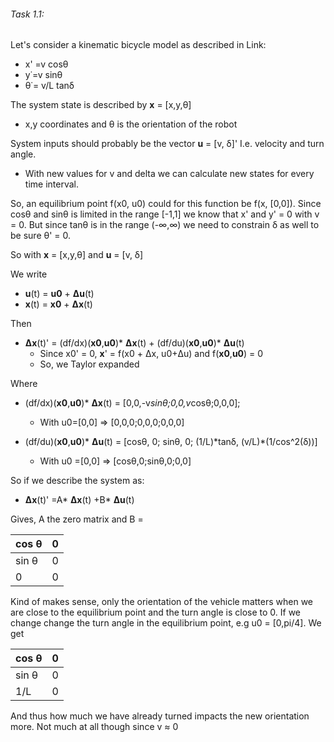 ###### Task 1.1:

Let's consider a kinematic bicycle model as described in Link:

* ​x' =v cos⁡θ
* y˙=v sin⁡θ
* θ˙= v/L tan⁡δ

The system state is described by **x** = [x,y,θ]

- x,y coordinates and θ is the orientation of the robot

System inputs should probably be the vector **u** = [v, δ]'
I.e. velocity and turn angle.
- With new values for v and delta we can calculate new states for every time interval.


So, an equilibrium point f(x0, u0) could for this function be
f(x, [0,0]). Since cosθ and sinθ is limited in the range [-1,1] we know that x' and y' = 0 with v = 0. But since tanθ is in the range (-∞,∞) we need to constrain δ as well to be sure θ' = 0.

So with **x** = [x,y,θ] and **u** = [v, δ]

We write

* **u**(t) = **u0** + **Δu**(t)
* **x**(t) = **x0** + **Δx**(t)


Then
* **Δx**(t)' = (df/dx)(**x0**,**u0**)* **Δx**(t) + (df/du)(**x0**,**u0**)* **Δu**(t)
  * Since x0' = 0, **x**' = f(x0 + Δx, u0+Δu) and f(**x0**,**u0**) = 0
  * So, we Taylor expanded 

Where
 * (df/dx)(**x0**,**u0**)* **Δx**(t) = [0,0,-v*sinθ;0,0,v*cosθ;0,0,0];
    * With u0=[0,0] => [0,0,0;0,0,0;0,0,0]


 * (df/du)(**x0**,**u0**)* **Δu**(t) = [cosθ, 0; sinθ, 0; (1/L)\*tanδ, (v/L)\*(1/cos^2(δ))]
    * With u0 =[0,0] => [cosθ,0;sinθ,0;0,0]


So if we describe the system as:

* **Δx**(t)' =A\* **Δx**(t)  +B* **Δu**(t)

Gives, A the zero matrix and B =

|cos θ  | 0 |
|-------|---|
|sin θ  |  0|
|0      |  0|

Kind of makes sense, only the orientation of the vehicle matters when we are close to the equilibrium point and the turn angle is close to 0. If we change change the turn angle in the equilibrium point, e.g u0 = [0,pi/4]. We get

|cos θ  | 0 |
|-------|---|
|sin θ  |  0|
|1/L    |  0|

And thus how much we have already turned impacts the new orientation more. Not much at all though since v ≈ 0
